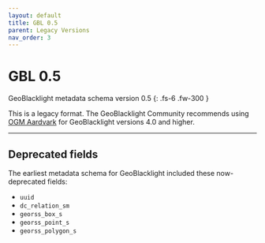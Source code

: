 ```yaml
---
layout: default
title: GBL 0.5
parent: Legacy Versions
nav_order: 3
---
```


# GBL 0.5

GeoBlacklight metadata schema version 0.5
{: .fs-6 .fw-300 }

This is a legacy format. The GeoBlacklight Community recommends using [OGM Aardvark](../../current-schema/ogm-aardvark) for GeoBlacklight versions 4.0 and higher.

---

## Deprecated fields

The earliest metadata schema for GeoBlacklight included these now-deprecated fields:

* `uuid`
* `dc_relation_sm`
* `georss_box_s`
* `georss_point_s`
* `georss_polygon_s`

